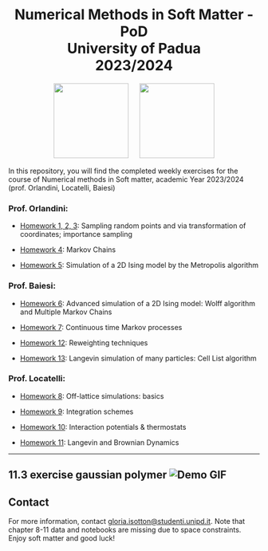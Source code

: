 
<h1 align="center">Numerical Methods in Soft Matter - PoD<br> University of Padua <br> 2023/2024</h1>

<p align="center">
  <img src="https://user-images.githubusercontent.com/62724611/166108149-7629a341-bbca-4a3e-8195-67f469a0cc08.png" height="150"/>
   
  <img src="https://user-images.githubusercontent.com/62724611/166108076-98afe0b7-802c-4970-a2d5-bbb997da759c.png" height="150"/>
</p>

In this repository, you will find the completed weekly exercises for the course of Numerical methods in Soft matter, academic Year 2023/2024 (prof. Orlandini, Locatelli, Baiesi)



### Prof. Orlandini:

* [Homework 1, 2, 3](https://github.com/isottongloria/NumericalMethodsSoftM/tree/main/chapters%201%2C2%2C3%20nodata): Sampling random points and via transformation of coordinates; importance sampling

* [Homework 4](https://github.com/isottongloria/NumericalMethodsSoftM/tree/main/chapter%204): Markov Chains

* [Homework 5](https://github.com/isottongloria/NumericalMethodsSoftM/tree/main/chapter%205): Simulation of a 2D Ising model by the Metropolis algorithm

### Prof. Baiesi:

* [Homework 6](https://github.com/isottongloria/NumericalMethodsSoftM/tree/main/chapter%206): Advanced simulation of a 2D Ising model: Wolff algorithm and Multiple Markov Chains

* [Homework 7](https://github.com/isottongloria/NumericalMethodsSoftM/tree/main/chapter%207): Continuous time Markov processes

* [Homework 12](https://github.com/isottongloria/NumericalMethodsSoftM/tree/main/chapter%2012): Reweighting techniques

* [Homework 13](https://github.com/isottongloria/NumericalMethodsSoftM/tree/main/Chapter%2013): Langevin simulation of many particles: Cell List algorithm

### Prof. Locatelli:

* [Homework 8](https://github.com/isottongloria/NumericalMethodsSoftM/tree/main/Chapter%208_nodata): Off-lattice simulations: basics

* [Homework 9](https://github.com/isottongloria/NumericalMethodsSoftM/tree/main/Chapter%209): Integration schemes

* [Homework 10](https://github.com/isottongloria/NumericalMethodsSoftM/tree/main/Chapter%2010): Interaction potentials & thermostats

* [Homework 11](https://github.com/isottongloria/NumericalMethodsSoftM/tree/main/Chapter%2011): Langevin and Brownian Dynamics


---
11.3 exercise gaussian polymer
![Demo GIF](https://github.com/isottongloria/NumericalMethodsSoftM/blob/main/rnd.gif)
---
## Contact
For more information, contact [gloria.isotton@studenti.unipd.it](mailto:gloria.isotton@studenti.unipd.it). Note that chapter 8-11 data and notebooks are missing due to space constraints. Enjoy soft matter and good luck!
